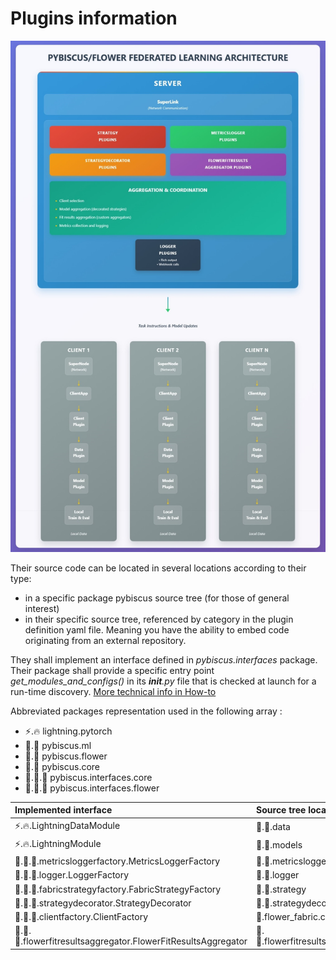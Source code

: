 # Plugins information

![Overall Pybiscus plugin architecture](images/pybiscus_architecture.jpeg)

Their source code can be located in several locations according to their type: 
- in a specific package pybiscus source tree (for those of general interest)
- in their specific source tree, referenced by category in the plugin definition yaml file. 
Meaning you have the ability to embed code originating from an external repository.

They shall implement an interface defined in *pybiscus.interfaces* package.
Their package shall provide a specific entry point *get_modules_and_configs()* in its *__init__.py* file that is checked at launch for a run-time discovery. [More technical info in How-to](how-to.md)

Abbreviated packages representation used in the following array :
- ⚡.🔥 lightning.pytorch
- 🌺.🤖 pybiscus\.ml
- 🌺.🌼 pybiscus.flower
- 🌺.🔘 pybiscus.core
- 🌺.🔌.🔘 pybiscus.interfaces.core
- 🌺.🔌.🌼 pybiscus.interfaces.flower

|Implemented interface|Source tree location|Plugin type definition|
|:--------------------|:-------------------|:--------------------:|
|⚡.🔥.LightningDataModule|🌺.🤖.data|data|
|⚡.🔥.LightningModule|🌺.🤖.models|model|
|🌺.🔌.🔘.metricsloggerfactory.MetricsLoggerFactory|🌺.🔘.metricslogger|metricslogger|
|🌺.🔌.🔘.logger.LoggerFactory|🌺.🔘.logger|logger|
|🌺.🔌.🌼.fabricstrategyfactory.FabricStrategyFactory|🌺.🌼.strategy|strategy|
|🌺.🔌.🌼.strategydecorator.StrategyDecorator|🌺.🌼.strategydecorator|strategydecorator|
|🌺.🔌.🌼.clientfactory.ClientFactory|🌺.flower_fabric.client|client|
|🌺.🔌.🌼.flowerfitresultsaggregator.FlowerFitResultsAggregator|🌺.🌼.flowerfitresultsaggregator|flowerfitresultsaggregator|

